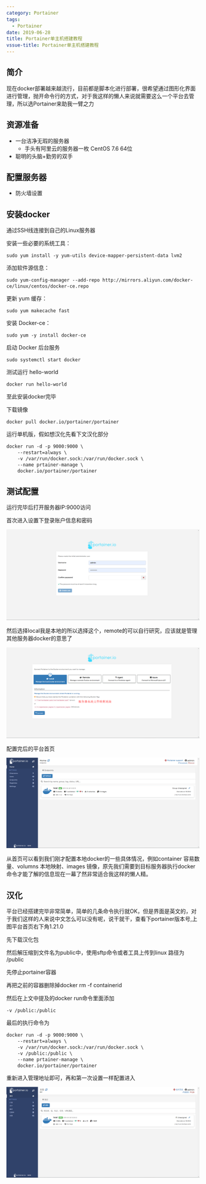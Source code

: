 ```yaml
---
category: Portainer
tags:
  - Portainer
date: 2019-06-28
title: Portainer单主机搭建教程
vssue-title: Portainer单主机搭建教程
---
```


## 简介
现在docker部署越来越流行，目前都是脚本化进行部署，很希望通过图形化界面进行管理，抛开命令行的方式，对于我这样的懒人来说就需要这么一个平台去管理，所以选Portainer来助我一臂之力

## 资源准备
* 一台洁净无瑕的服务器
    * 手头有阿里云的服务器一枚 CentOS 7.6 64位
* 聪明的头脑+勤劳的双手    

## 配置服务器
* 防火墙设置

## 安装docker
通过SSH线连接到自己的Linux服务器

安装一些必要的系统工具：
```
sudo yum install -y yum-utils device-mapper-persistent-data lvm2
```
添加软件源信息：
```
sudo yum-config-manager --add-repo http://mirrors.aliyun.com/docker-ce/linux/centos/docker-ce.repo
```
更新 yum 缓存：
```
sudo yum makecache fast
```
安装 Docker-ce：
```
sudo yum -y install docker-ce
```
启动 Docker 后台服务
```
sudo systemctl start docker
```
测试运行 hello-world
```
docker run hello-world
```

至此安装docker完毕


下载镜像
```
docker pull docker.io/portainer/portainer
```
运行单机版，假如想汉化先看下文汉化部分
```
docker run -d -p 9000:9000 \
    --restart=always \
    -v /var/run/docker.sock:/var/run/docker.sock \
    --name prtainer-manage \
    docker.io/portainer/portainer
```

## 测试配置
运行完毕后打开服务器IP:9000访问 

首次进入设置下登录账户信息和密码

![初次登陆设置账户信息](../../.vuepress/public/img/portainer/1.png)

然后选择local我是本地的所以选择这个，remote的可以自行研究，应该就是管理其他服务器docker的意思了

![设置docker管理配置](../../.vuepress/public/img/portainer/2.png)

配置完后的平台首页

![平台首页](../../.vuepress/public/img/portainer/3.png)

从首页可以看到我们刚才配置本地docker的一些具体情况，例如container 容易数量、volumns 本地映射、images 镜像，原先我们需要到目标服务器执行docker命令才能了解的信息现在一幕了然非常适合我这样的懒人精。

## 汉化

平台已经搭建完毕非常简单，简单的几条命令执行就OK，但是界面是英文的，对于我们这样的人来说中文怎么可以没有呢，说干就干，查看下portainer版本号,上图平台首页右下角1.21.0

先下载汉化包

然后解压缩到文件名为public中，使用sftp命令或者工具上传到linux 路径为 /public

先停止portainer容器

再把之前的容器删除掉docker rm -f containerid

然后在上文中提及的docker run命令里面添加 

```
-v /public:/public
```

最后的执行命令为

```
docker run -d -p 9000:9000 \
    --restart=always \
    -v /var/run/docker.sock:/var/run/docker.sock \
    -v /public:/public \
    --name prtainer-manage \
    docker.io/portainer/portainer
```

重新进入管理地址即可，再和第一次设置一样配置进入

![汉化界面](../../.vuepress/public/img/portainer/4.png)





